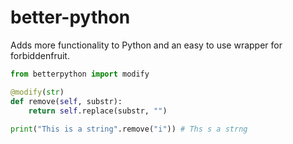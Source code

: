 # better-python
Adds more functionality to Python and an easy to use wrapper for forbiddenfruit. 

```py
from betterpython import modify

@modify(str)
def remove(self, substr):
    return self.replace(substr, "")
    
print("This is a string".remove("i")) # Ths s a strng
```
